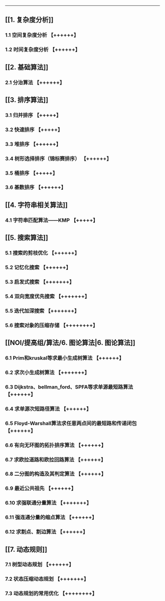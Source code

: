 ---
## [[1. 复杂度分析]]
### 1.1 空间复杂度分析 【++++++】
### 1.2 时间复杂度分析 【++++++】
## [[2. 基础算法]]
### 2.1 分治算法 【++++++】
## [[3. 排序算法]]
### 3.1 归并排序 【+++++】
### 3.2 快速排序 【+++++】
### 3.3 堆排序 【++++++】
### 3.4 树形选择排序（锦标赛排序） 【++++++】
### 3.5 桶排序 【+++++】
### 3.6 基数排序 【++++++】
## [[4. 字符串相关算法]]
### 4.1 字符串匹配算法——KMP 【+++++】
## [[5. 搜索算法]]
### 5.1 搜索的剪枝优化 【++++++】
### 5.2 记忆化搜索 【++++++】
### 5.3 启发式搜索 【+++++++】
### 5.4 双向宽度优先搜索 【+++++++】
### 5.5 迭代加深搜索 【+++++++】
### 5.6 搜索对象的压缩存储 【++++++++】
## [[NOI/提高组/算法/6. 图论算法|6. 图论算法]]
### 6.1 Prim和kruskal等求最小生成树算法 【++++++】
### 6.2 求次小生成树算法 【+++++++】
### 6.3 Dijkstra、bellman_ford、SPFA等求单源最短路算法 【++++++】
### 6.4 求单源次短路径算法 【++++++】
### 6.5 Floyd-Warshall算法求任意两点间的最短路和传递闭包 【++++++】
### 6.6 有向无环图的拓扑排序算法 【++++++】
### 6.7 求欧拉道路和欧拉回路算法 【++++++】
### 6.8 二分图的构造及其判定算法 【++++++】
### 6.9 最近公共祖先 【++++++】
### 6.10 求强联通分量算法 【+++++++】
### 6.11 强连通分量的缩点算法 【++++++】
### 6.12 求割点、割边算法 【++++++】
## [[7. 动态规则]]
### 7.1 树型动态规划 【++++++】
### 7.2 状态压缩动态规划 【+++++++】
### 7.3 动态规划的常用优化 【++++++++】